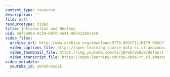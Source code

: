 ```yaml
---
content_type: resource
description: ''
file: null
resourcetype: Video
title: Introduction and Neotony
uid: 56f5a983-8c50-607d-4e41-9053220e7acd
video_files:
  archive_url: http://www.archive.org/download/MIT9.00SCF11/MIT9_00SCF11_lec17_300k.mp4
  video_captions_file: https://open-learning-course-data-rc.s3.amazonaws.com/9-00sc-introduction-to-psychology-fall-2011/86a0d51be7b25b10b29a03d0ecc49c2f_yBYebcVw8Zk.vtt
  video_thumbnail_file: https://img.youtube.com/vi/yBYebcVw8Zk/default.jpg
  video_transcript_file: https://open-learning-course-data-rc.s3.amazonaws.com/9-00sc-introduction-to-psychology-fall-2011/f78459b1f7bbbb5a61d677ff6f04bb6c_yBYebcVw8Zk.pdf
video_metadata:
  youtube_id: yBYebcVw8Zk
---
```

